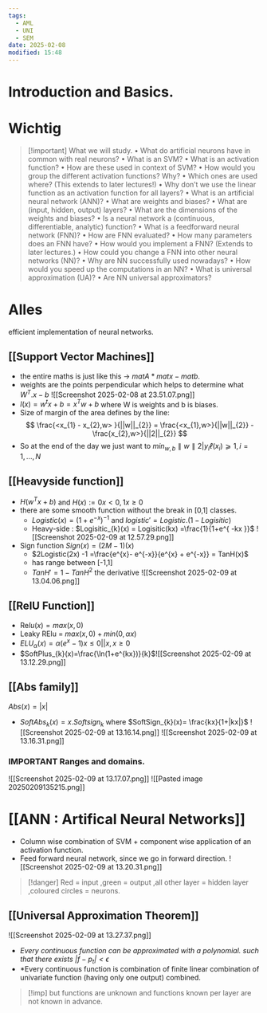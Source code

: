 ```yaml
---
tags:
  - AML
  - UNI
  - SEM
date: 2025-02-08
modified: 15:48
---
```

# Introduction and Basics.
# Wichtig
 >[!important] What we will study.
• What do artificial neurons have in common with real neurons?
• What is an SVM?
• What is an activation function?
• How are these used in context of SVM?
• How would you group the different activation functions? Why?
• Which ones are used where? (This extends to later lectures!)
• Why don’t we use the linear function as an activation function for all layers?
• What is an artificial neural network (ANN)?
• What are weights and biases?
• What are (input, hidden, output) layers?
• What are the dimensions of the weights and biases?
• Is a neural network a (continuous, differentiable, analytic) function?
• What is a feedforward neural network (FNN)?
• How are FNN evaluated?
• How many parameters does an FNN have?
• How would you implement a FNN? (Extends to later lectures.)
• How could you change a FNN into other neural networks (NN)?
• Why are NN successfully used nowadays?
• How would you speed up the computations in an NN?
• What is universal approximation (UA)?
• Are NN universal approximators?
# Alles
efficient implementation of neural networks.
## [[Support Vector Machines]]
- the entire maths is just like this ->  $matA * mat x - mat b$.
- weights are the  points perpendicular which helps to determine what  $W^{T}.x - b$ ![[Screenshot 2025-02-08 at 23.51.07.png]]
- $l(x) = w^{t}x + b = x^{T}w+b$ where W is weights and b is biases.
- Size of margin of the area defines by the line:
$$
\frac{<x_{1} - x_{2},w> }{||w||_{2}} = \frac{<x_{1},w>}{||w||_{2}}  - \frac{x_{2},w>}{||2||_{2}} 
$$
- So at the end of the day we just want to $min_{w,b} {∥w∥2 |y_{i}ℓ(x_{i}) ⩾1, i= 1,...,N}$
## [[Heavyside function]]
- $H(w^{T}x +b)$ and $H(x):={0 x<0, 1 x \geq 0}$
- there are some smooth function without the break in [0,1] classes.
	- $Logistic(x) = (1 + e^{-x})^{-1}$ and $logistic' = Logistic . (1 - Logisitic)$ 
	- Heavy-side : $Logisitic_{k}(x) = Logisitic(kx) =\frac{1}{1+e^{ -kx }}$ ![[Screenshot 2025-02-09 at 12.57.29.png]]
- Sign function $Sign(x)= (2M-1)(x)$
	- $2Logistic(2x) -1 =\frac{e^{x}- e^{-x}}{e^{x} + e^{-x}} = TanH(x)$
	- has range between [-1,1]
	- $TanH'= 1 - TanH^{2}$ the derivative
	![[Screenshot 2025-02-09 at 13.04.06.png]]
## [[RelU Function]]
- $\mathrm{Re}lu(x) = max(x,0)$
- Leaky RElu = $max(x,0) + min(0,\alpha x)$
- $ELU_{\alpha}(x) = \alpha(e^{x}-1) x \leq{0} || x , x \geq 0$
- $SoftPlus_{k}(x)=\frac{\ln(1+e^{kx})}{k}$![[Screenshot 2025-02-09 at 13.12.29.png]]
## [[Abs family]]
$Abs(x) = |x|$
- $SoftAbs_{k}(x) = x.Softsign_{k}$ where $SoftSign_{k}(x)= \frac{kx}{1+|kx|}$
![[Screenshot 2025-02-09 at 13.16.14.png]]
![[Screenshot 2025-02-09 at 13.16.31.png]]
### IMPORTANT Ranges and domains.
![[Screenshot 2025-02-09 at 13.17.07.png]]
![[Pasted image 20250209135215.png]]
# [[ANN : Artifical Neural Networks]]
- Column wise combination of SVM + component wise application of an activation function.
- Feed forward neural network, since we go in forward direction.
![[Screenshot 2025-02-09 at 13.20.31.png]]
>[!danger] 
>Red = input ,green = output ,all other layer = hidden layer ,coloured circles = neurons.
## [[Universal Approximation Theorem]]
![[Screenshot 2025-02-09 at 13.27.37.png]]
- *Every continuous function can be approximated with a polynomial. such that there exists $|f - p_{t}| < \epsilon$*
- *Every continuous function is combination of finite linear combination of univariate function (having only one output) combined.
>[!imp] but functions are unknown and functions known per layer are not known in advance.
